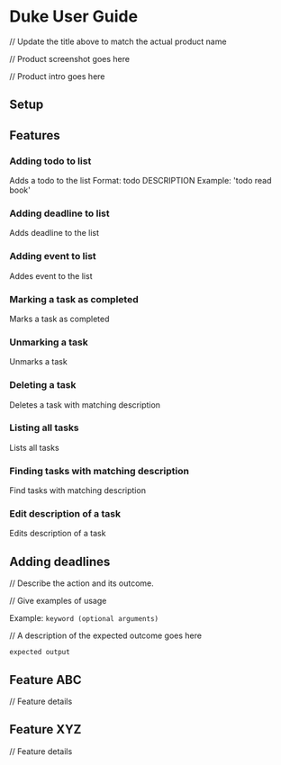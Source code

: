 # Duke User Guide

// Update the title above to match the actual product name

// Product screenshot goes here

// Product intro goes here


## Setup



## Features

### Adding todo to list
Adds a todo to the list
Format: todo DESCRIPTION
Example: 'todo read book'


### Adding deadline to list
Adds deadline to the list

### Adding event to list
Addes event to the list

### Marking a task as completed
Marks a task as completed

### Unmarking a task 
Unmarks a task

### Deleting a task
Deletes a task with matching description

### Listing all tasks
Lists all tasks

### Finding tasks with matching description
Find tasks with matching description

### Edit description of a task
Edits description of a task





## Adding deadlines

// Describe the action and its outcome.

// Give examples of usage

Example: `keyword (optional arguments)`

// A description of the expected outcome goes here

```
expected output
```

## Feature ABC

// Feature details


## Feature XYZ

// Feature details
